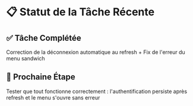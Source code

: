 # 📋 Statut de la Tâche Récente

## ✅ Tâche Complétée
Correction de la déconnexion automatique au refresh + Fix de l'erreur du menu sandwich

## 🎯 Prochaine Étape  
Tester que tout fonctionne correctement : l'authentification persiste après refresh et le menu s'ouvre sans erreur

